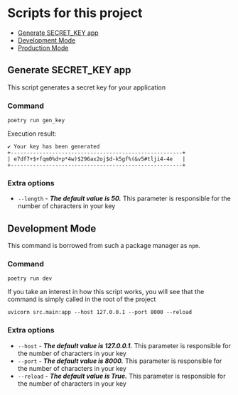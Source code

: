 # Scripts for this project

* [Generate SECRET_KEY app](#generate-secret_key-app)
* [Development Mode](#development-mode)
* [Production Mode](#production-mode)



## Generate SECRET_KEY app

This script generates a secret key for your application

### Command
```
poetry run gen_key
```

Execution result:
```
✔ Your key has been generated
+------------------------------------------------------+
| e7df7+$+fqm0%d+p*4w)$296ax2oj$d-k5gf%(&v5#tlji4-4e   |
+------------------------------------------------------+
```

### Extra options

* ``--length`` - ***The default value is 50.*** This parameter is responsible for the number of characters in your key

## Development Mode

This command is borrowed from such a package manager as ``npm``.

### Command
```
poetry run dev
```

If you take an interest in how this script works, you will see that the  command is simply called in the root of the project
 
```
uvicorn src.main:app --host 127.0.0.1 --port 8000 --reload
```

### Extra options

* ``--host`` - ***The default value is 127.0.0.1.*** This parameter is responsible for the number of characters in your key
* ``--port`` - ***The default value is 8000.*** This parameter is responsible for the number of characters in your key
* ``--reload`` - ***The default value is True.*** This parameter is responsible for the number of characters in your key